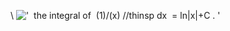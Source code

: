 \\
!['  the integral of  (1)/(x) //thinsp dx  = ln|x|+C . '](../dictionary/equation_images/3958.1..png)
